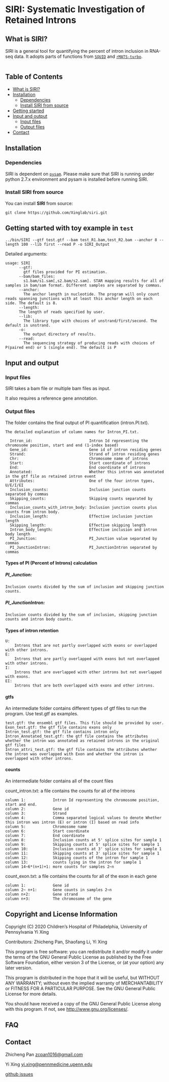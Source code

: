 # SIRI: Systematic Investigation of Retained Introns

## <a name="siri"></a>What is SIRI?
SIRI is a general tool for quantifying the percent of intron inclusion in RNA-seq data. It adopts parts of functions from [`SQUID`](https://github.com/Xinglab/SQUID) and [`rMATS-turbo`](https://github.com/Xinglab/rmats-turbo). 

<p>
  <figure class="figure1" data-title="HOMER motif"><img alt="" src="docs/intron_type.png" />
  <figcaption>
  </figcaption>
  </figure>
</p>

## Table of Contents

- [What is SIRI?](#siri)
- [Installation](#install)
  - [Dependencies](#depen)
  - [Install SIRI from source](#src)
- [Getting started](#start)
- [Input and output](#input_output)
  - [Input files](#input_file)
  - [Output files](#output_file)
- [Contact](#contact)

## <a name="install"></a>Installation
### <a name="depen"></a>Dependencies
SIRI is dependent on [`pysam`](https://pypi.org/project/pysam/0.8.4/).
Please make sure that SIRI is running under python 2.7.x environment and pysam is installed before running SIRI. 

### <a name="src"></a>Install SIRI from source
You can install **SIRI** from source:
```
git clone https://github.com/Xinglab/siri.git
```
 
## <a name="start"></a>Getting started with toy example in `test`
```
../bin/SIRI --gtf test.gtf --bam test_R1.bam,test_R2.bam --anchor 8 --length 100 --lib first --read P -o SIRI_Output 
```

Detailed arguments:
```
usage: SIRI
      --gtf:
        gtf files provided for PI estimation.
      --bam/bam_files:
        s1.bam/s1.sam[,s2.bam/s2.sam]. STAR mapping results for all of samples in bam/sam format. Different samples are separated by commas.
      --anchor:
        The anchor length in nucleotide. The program will only count reads spanning junctions with at least this anchor length on each side. The default is 8.
      --length:
      The length of reads specified by user.
      --lib:
        The library type with choices of unstrand/first/second. The default is unstrand.
      -o:
        The output directory of results.
      --read:
        The sequencing strategy of producing reads with choices of P(paired end) or S (single end). The default is P
```

## <a name="input_output"></a>Input and output
### <a name="input_file"></a>Input files
SIRI takes a bam file or multiple bam files as input.

It also requires a reference gene annotation.

### <a name="output_file"></a>Output files
The folder contains the final output of PI quantification (intron.PI.txt).
  
    The detailed explanation of column names for Intron_PI.txt.
    
      Intron_id:                         Intron Id representing the chromosome position, start and end (1-index based)
      Gene_id:                           Gene id of intron residing genes
      Strand:                            Strand of intron residing genes
      Chr:                               Chromosome name of introns
      Start:                             Start coordinate of introns
      End:                               End coordinate of introns
      Annotated:                         Whether this intron was annotated in the gtf file as retained intron event
      Attributes:                        One of the four intron types, U/E/I/EI
      Inclusion_counts:                  Inclusion junction counts separated by commas
      Skipping_counts:                   Skipping counts separated by commas
      Inclusion_counts_with_intron_body: Inclusion junction counts plus counts from intron body.
      Inclusion_length:                  Effective inclusion junction length
      Skipping_length:                   Effective skipping length
      Intron_body_length:                Effective inclusion and intron body length
      PI_Junction:                       PI_Junction value separated by commas
      PI_JunctionIntron:                 PI_JunctionIntron separated by commas

#### Types of PI (Percent of Introns) calculation
#####  PI_Junction:
    Inclusion counts divided by the sum of inclusion and skipping junction counts.
##### PI_JunctionIntron:
    Inclusion counts divided by the sum of inclusion, skipping junction counts and intron body counts.
#### Types of intron retention
    U: 
        Introns that are not partly overlapped with exons or overlapped with other introns.
    E:
        Introns that are partly overlapped with exons but not overlapped with other introns.
    I:  
        Introns that are overlapped with other introns but not overlapped with exons.
    EI: 
        Introns that are both overlapped with exons and other introns.  
      
#### gtfs
An intermediate folder contains different types of gtf files to run the program. Use test.gtf as examples.
  
    test.gtf: the ensembl gtf files. This file should be provided by user.
    Exon_test.gtf: the gtf file contains exons only
    Intron_test.gtf: the gtf file contains intron only
    Intron_Annotated_test.gtf: the gtf file contains the attributes whether the intron was annotated as retained introns in the original gtf files
    Intron_attri_test.gtf: the gtf file contains the attributes whether the intron was overlapped with Exon and whether the intron is overlapped with other introns.

#### counts
An intermediate folder contains all of the count files

count_intron.txt: a file contains the counts for all of the introns   
  
    column 1:            Intron Id representing the chromosome position, start and end.
    column 2:            Gene id
    column 3:            Strand
    column 4:            Comma separated logical values to denote Whether this intron was intron (E) or intron (I) based on read info
    column 5:            Chromosome name
    column 6:            Start coordinate
    column 7:            End coordinate    
    column 8:            Inclusion counts at 5' splice sites for sample 1
    column 9:            Skipping counts at 5' splice sites for sample 1
    column 10:           Inclusion counts at 3' splice sites for sample 1
    column 11:           Skipping counts at 3' splice sites for sample 1
    column 12:           Skipping counts of the intron for sample 1
    column 13:           counts lying in the intron for sample 1
    column 14~6*(n+1)+1: more counts for samples 2~n
    
count_exon.txt: a file contains the counts for all of the exon in each gene
    
    column 1:            Gene id
    column 2~ n+1:       Gene counts in samples 2~n
    column n+2:          Gene strand
    column n+3:          The chromosome of the gene

## Copyright and License Information
Copyright (C) 2020 Children’s Hospital of Philadelphia, University of Pennsylvania
Yi Xing

Contributors: Zhicheng Pan, Shaofang Li, Yi Xing

This program is free software: you can redistribute it and/or modify it under
the terms of the GNU General Public License as published by the Free Software
Foundation, either version 3 of the License, or (at your option) any later
version.

This program is distributed in the hope that it will be useful, but WITHOUT
ANY WARRANTY; without even the implied warranty of MERCHANTABILITY or FITNESS
FOR A PARTICULAR PURPOSE. See the GNU General Public License for more details.

You should have received a copy of the GNU General Public License along with
this program. If not, see http://www.gnu.org/licenses/. 

## <a name="FAQ"></a>FAQ
## <a name="contact"></a>Contact

Zhicheng Pan zcpan1016@gmail.com

Yi Xing yi.xing@pennmedicine.upenn.edu

[github issues](https://github.com/Xinglab/siri/issues)

